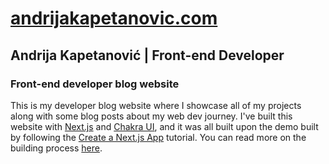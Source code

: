 # [andrijakapetanovic.com](https://www.andrijakapetanovic.com/)

## Andrija Kapetanović | Front-end Developer

### Front-end developer blog website

This is my developer blog website where I showcase all of my projects along with some blog posts about my web dev journey. I've built this website with [Next.js](https://nextjs.org/) and [Chakra UI](https://chakra-ui.com/), and it was all built upon the demo built by following the [Create a Next.js App](https://nextjs.org/learn/basics/create-nextjs-app) tutorial. You can read more on the building process [here](https://www.andrijakapetanovic.com/blog/posts/my-first-post-and-the-journey-so-far).
